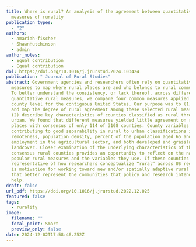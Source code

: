 ```yaml
---
title: Where is rural? An analysis of the agreement between quantitative
  measures of rurality
publication_types:
  - "2"
authors:
  - amariah-fischer
  - ShawnHutchinson
  - admin
author_notes:
  - Equal contribution
  - Equal contribution
doi: https://doi.org/10.1016/j.jrurstud.2024.103424
publication: " Journal of Rural Studies"
abstract: Government agencies and researchers often rely on quantitative
  measures to map where rural places are and who belongs to rural communities.
  To better understand the consistency, or lack thereof, across different
  quantitative rural measures, we compare four common measures applied at the
  county level for the contiguous United States. Our purpose was to (1) quantify
  and map the degree of rural agreement among these selected rural measures and
  (2) describe key characteristics of counties classified as rural through
  urban. We found that different measures yielded little agreement on rural
  places with consensus of only 114 of 3108 counties. County variables
  contributing to good separability in rural to urban classifications included
  remoteness, population density, percent of the population aged 65 and over,
  employment in the agricultural sector, and both developed and grassland
  landcover. Closer examination of the underlying characteristics of the 114
  consensus rural counties provides an opportunity to reflect on the nature of
  popular rural measures and the variables they use. If these counties are not
  representative of how researchers conceptualize “rural” across US regions, it
  is motivation for working toward new and/or spatially adaptive rural measures
  that better represent the communities that policy and research intends to
  help.
draft: false
url_pdf: https://doi.org/10.1016/j.jrurstud.2022.12.025
featured: false
tags:
  - rurality
image:
  filename: ""
  focal_point: Smart
  preview_only: false
date: 2024-12-02T17:58:46.252Z
---
```


